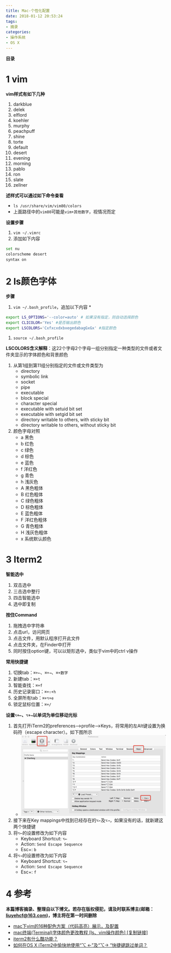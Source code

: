 ```yaml
---
title: Mac-个性化配置
date: 2018-01-12 20:53:24
tags: 
- 摘录
categories: 
- 操作系统
- OS X
---
```


__目录__

<!-- toc -->
<!--more-->

# 1 vim

__vim样式有如下几种__

1. darkblue 
1. delek 
1. elflord 
1. koehler 
1. murphy 
1. peachpuff 
1. shine 
1. torte 
1. default 
1. desert 
1. evening 
1. morning 
1. pablo 
1. ron 
1. slate 
1. zellner

__述样式可以通过如下命令查看__

* `ls /usr/share/vim/vim80/colors`
* 上面路径中的`vim80`可能是`vim+其他数字`，视情况而定

__设置步骤__

1. `vim ~/.vimrc`
1. 添加如下内容

```bash
set nu 
colorscheme desert 
syntax on
```

# 2 ls颜色字体

__步骤__

1. `vim ~/.bash_profile`，追加以下内容
    * 
```bash
export LS_OPTIONS='--color=auto' # 如果没有指定，则自动选择颜色
export CLICOLOR='Yes' #是否输出颜色
export LSCOLORS='CxfxcxdxbxegedabagGxGx' #指定颜色
```

1. `source ~/.bash_profile`

__LSCOLORS含义解释__：这22个字母2个字母一组分别指定一种类型的文件或者文件夹显示的字体颜色和背景颜色

1. 从第1组到第11组分别指定的文件或文件类型为
    * directory
    * symbolic link
    * socket
    * pipe
    * executable
    * block special
    * character special
    * executable with setuid bit set
    * executable with setgid bit set
    * directory writable to others, with sticky bit
    * directory writable to others, without sticky bit
1. 颜色字母对照
    * a 黑色
    * b 红色
    * c 绿色
    * d 棕色
    * e 蓝色
    * f 洋红色
    * g 青色
    * h 浅灰色
    * A 黑色粗体
    * B 红色粗体
    * C 绿色粗体
    * D 棕色粗体
    * E 蓝色粗体
    * F 洋红色粗体
    * G 青色粗体
    * H 浅灰色粗体
    * x 系统默认颜色

# 3 Iterm2

__智能选中__

1. 双击选中
1. 三击选中整行
1. 四击智能选中
1. 选中即复制

__按住Command__

1. 拖拽选中字符串
1. 点击url，访问网页
1. 点击文件，用默认程序打开此文件
1. 点击文件夹，在Finder中打开
1. 同时按住option键，可以以矩形选中，类似于vim中的ctrl v操作

__常用快捷键__

1. 切换tab：`⌘+←`、`⌘+→`、`⌘+数字`
1. 新建tab：`⌘+t`
1. 智能查找：`⌘+f`
1. 历史记录窗口：`⌘+⇧+h`
1. 全屏所有tab：`⌘+⌥+e`
1. 锁定鼠标位置：`⌘+/`

__设置`⌥+←`、`⌥+→`以单词为单位移动光标__

1. 首先打开iTerm2的preferences-->profile-->Keys，将常用的左Alt键设置为换码符（escape character）。如下图所示
    * ![fig1](/images/Mac-个性化配置/fig1)
1. 接下来在Key mappings中找到已经存在的`⌥←`及`⌥→`，如果没有的话，就新建这两个快捷键
1. 将`⌥←`的设置修改为如下内容
    * Keyboard Shortcut: `⌥←`
    * Action: `Send Escape Sequence`
    * Esc+: `b`
1. 将`⌥→`的设置修改为如下内容
    * Keyboard Shortcut: `⌥→`
    * Action: `Send Escape Sequence`
    * Esc+: `f`

# 4 参考

__本篇博客摘录、整理自以下博文。若存在版权侵犯，请及时联系博主(邮箱：liuyehcf@163.com)，博主将在第一时间删除__

* [mac下vim的16种配色方案（代码高亮）展示，及配置](http://blog.csdn.net/myhelperisme/article/details/49700715)
* [mac终端(Terminal)字体颜色更改教程 [ls、vim操作颜色] [复制链接]](https://bbs.feng.com/forum.php?mod=viewthread&tid=10508780)
* [iterm2有什么酷功能？](https://www.zhihu.com/question/27447370)
* [如何在OS X iTerm2中愉快地使用“⌥ ←”及“⌥→ ”快捷键跳过单词？](http://blog.csdn.net/yaokai_assultmaster/article/details/73409826)
